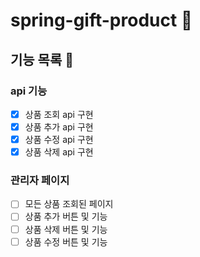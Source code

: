 # spring-gift-product 🎁

## 기능 목록 📄
### api 기능
- [x] 상품 조회 api 구현
- [x] 상품 추가 api 구현
- [x] 상품 수정 api 구현
- [x] 상품 삭제 api 구현

### 관리자 페이지
- [ ] 모든 상품 조회된 페이지
- [ ] 상품 추가 버튼 및 기능
- [ ] 상품 삭제 버튼 및 기능
- [ ] 상품 수정 버튼 및 기능